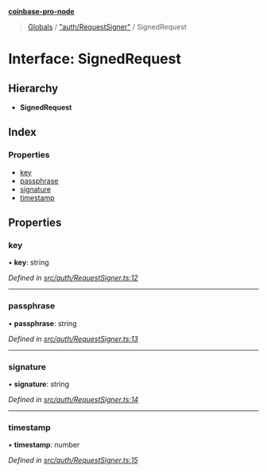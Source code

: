 **[coinbase-pro-node](../README.md)**

> [Globals](../globals.md) / ["auth/RequestSigner"](../modules/_auth_requestsigner_.md) / SignedRequest

# Interface: SignedRequest

## Hierarchy

- **SignedRequest**

## Index

### Properties

- [key](_auth_requestsigner_.signedrequest.md#key)
- [passphrase](_auth_requestsigner_.signedrequest.md#passphrase)
- [signature](_auth_requestsigner_.signedrequest.md#signature)
- [timestamp](_auth_requestsigner_.signedrequest.md#timestamp)

## Properties

### key

• **key**: string

_Defined in [src/auth/RequestSigner.ts:12](https://github.com/bennycode/coinbase-pro-node/blob/a3ed45b/src/auth/RequestSigner.ts#L12)_

---

### passphrase

• **passphrase**: string

_Defined in [src/auth/RequestSigner.ts:13](https://github.com/bennycode/coinbase-pro-node/blob/a3ed45b/src/auth/RequestSigner.ts#L13)_

---

### signature

• **signature**: string

_Defined in [src/auth/RequestSigner.ts:14](https://github.com/bennycode/coinbase-pro-node/blob/a3ed45b/src/auth/RequestSigner.ts#L14)_

---

### timestamp

• **timestamp**: number

_Defined in [src/auth/RequestSigner.ts:15](https://github.com/bennycode/coinbase-pro-node/blob/a3ed45b/src/auth/RequestSigner.ts#L15)_
